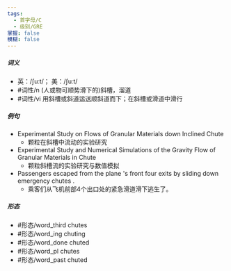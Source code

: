 ```yaml
---
tags:
  - 首字母/C
  - 级别/GRE
掌握: false
模糊: false
---
```

##### 词义
- 英：/ʃuːt/； 美：/ʃuːt/
- #词性/n  (人或物可顺势滑下的)斜槽，溜道
- #词性/vi  用斜槽或斜道运送顺斜道而下；在斜槽或滑道中滑行
##### 例句
- Experimental Study on Flows of Granular Materials down Inclined Chute
	- 颗粒在斜槽中流动的实验研究
- Experimental Study and Numerical Simulations of the Gravity Flow of Granular Materials in Chute
	- 颗粒斜槽流的实验研究与数值模拟
- Passengers escaped from the plane 's front four exits by sliding down emergency chutes .
	- 乘客们从飞机前部4个出口处的紧急滑道滑下逃生了。
##### 形态
- #形态/word_third chutes
- #形态/word_ing chuting
- #形态/word_done chuted
- #形态/word_pl chutes
- #形态/word_past chuted
